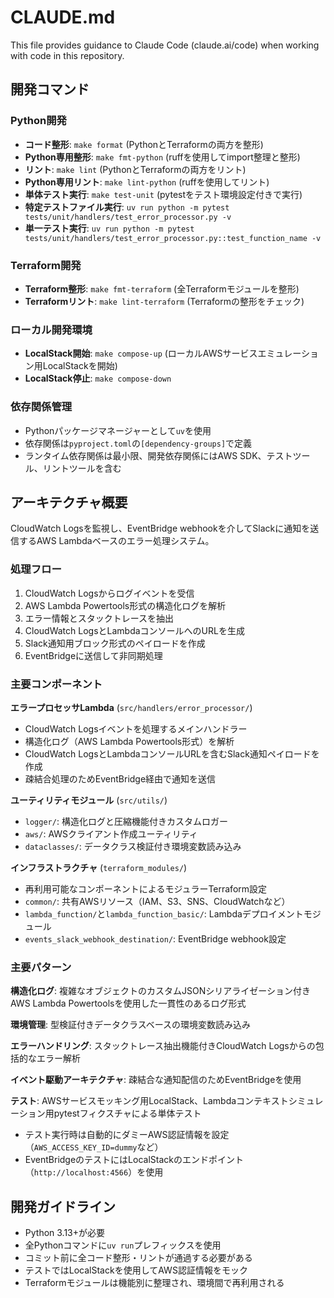 # CLAUDE.md

This file provides guidance to Claude Code (claude.ai/code) when working with code in this repository.

## 開発コマンド

### Python開発
- **コード整形**: `make format` (PythonとTerraformの両方を整形)
- **Python専用整形**: `make fmt-python` (ruffを使用してimport整理と整形)
- **リント**: `make lint` (PythonとTerraformの両方をリント)
- **Python専用リント**: `make lint-python` (ruffを使用してリント)
- **単体テスト実行**: `make test-unit` (pytestをテスト環境設定付きで実行)
- **特定テストファイル実行**: `uv run python -m pytest tests/unit/handlers/test_error_processor.py -v`
- **単一テスト実行**: `uv run python -m pytest tests/unit/handlers/test_error_processor.py::test_function_name -v`

### Terraform開発
- **Terraform整形**: `make fmt-terraform` (全Terraformモジュールを整形)
- **Terraformリント**: `make lint-terraform` (Terraformの整形をチェック)

### ローカル開発環境
- **LocalStack開始**: `make compose-up` (ローカルAWSサービスエミュレーション用LocalStackを開始)
- **LocalStack停止**: `make compose-down`

### 依存関係管理
- Pythonパッケージマネージャーとして`uv`を使用
- 依存関係は`pyproject.toml`の`[dependency-groups]`で定義
- ランタイム依存関係は最小限、開発依存関係にはAWS SDK、テストツール、リントツールを含む

## アーキテクチャ概要

CloudWatch Logsを監視し、EventBridge webhookを介してSlackに通知を送信するAWS Lambdaベースのエラー処理システム。

### 処理フロー
1. CloudWatch Logsからログイベントを受信
2. AWS Lambda Powertools形式の構造化ログを解析
3. エラー情報とスタックトレースを抽出
4. CloudWatch LogsとLambdaコンソールへのURLを生成
5. Slack通知用ブロック形式のペイロードを作成
6. EventBridgeに送信して非同期処理

### 主要コンポーネント

**エラープロセッサLambda** (`src/handlers/error_processor/`)
- CloudWatch Logsイベントを処理するメインハンドラー
- 構造化ログ（AWS Lambda Powertools形式）を解析
- CloudWatch LogsとLambdaコンソールURLを含むSlack通知ペイロードを作成
- 疎結合処理のためEventBridge経由で通知を送信

**ユーティリティモジュール** (`src/utils/`)
- `logger/`: 構造化ログと圧縮機能付きカスタムロガー
- `aws/`: AWSクライアント作成ユーティリティ
- `dataclasses/`: データクラス検証付き環境変数読み込み

**インフラストラクチャ** (`terraform_modules/`)
- 再利用可能なコンポーネントによるモジュラーTerraform設定
- `common/`: 共有AWSリソース（IAM、S3、SNS、CloudWatchなど）
- `lambda_function/`と`lambda_function_basic/`: Lambdaデプロイメントモジュール
- `events_slack_webhook_destination/`: EventBridge webhook設定

### 主要パターン

**構造化ログ**: 複雑なオブジェクトのカスタムJSONシリアライゼーション付きAWS Lambda Powertoolsを使用した一貫性のあるログ形式

**環境管理**: 型検証付きデータクラスベースの環境変数読み込み

**エラーハンドリング**: スタックトレース抽出機能付きCloudWatch Logsからの包括的なエラー解析

**イベント駆動アーキテクチャ**: 疎結合な通知配信のためEventBridgeを使用

**テスト**: AWSサービスモッキング用LocalStack、Lambdaコンテキストシミュレーション用pytestフィクスチャによる単体テスト
- テスト実行時は自動的にダミーAWS認証情報を設定（`AWS_ACCESS_KEY_ID=dummy`など）
- EventBridgeのテストにはLocalStackのエンドポイント（`http://localhost:4566`）を使用

## 開発ガイドライン

- Python 3.13+が必要
- 全Pythonコマンドに`uv run`プレフィックスを使用
- コミット前に全コード整形・リントが通過する必要がある
- テストではLocalStackを使用してAWS認証情報をモック
- Terraformモジュールは機能別に整理され、環境間で再利用される
